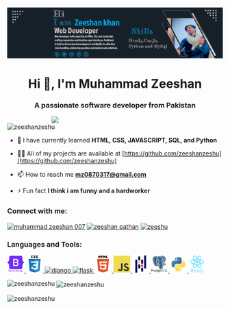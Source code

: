 ![logo](https://github.com/zeeshanzeshu/zeeshanzeshu/blob/main/Group%202.png)

<h1 align="center">Hi 👋, I'm Muhammad Zeeshan</h1>
<h3 align="center">A passionate software developer from Pakistan</h3>

<img align="right" width="400" src="https://cdn.dribbble.com/users/730703/screenshots/6581243/avento.gif">


<p align="left"> <img src="https://komarev.com/ghpvc/?username=zeeshanzeshu&label=Profile%20views&color=0e75b6&style=flat" alt="zeeshanzeshu" /> </p>

- 🌱 I have  currently learned **HTML, CSS, JAVASCRIPT, SQL, and Python**

- 👨‍💻 All of my projects are available at [https://github.com/zeeshanzeshu](https://github.com/zeeshanzeshu)

- 📫 How to reach me **mz0870317@gmail.com**

- ⚡ Fun fact **I think i am funny and a hardworker**

<h3 align="left">Connect with me:</h3>
<p align="left">
<a href="https://kaggle.com/muhammad zeeshan 007" target="blank"><img align="center" src="https://raw.githubusercontent.com/rahuldkjain/github-profile-readme-generator/master/src/images/icons/Social/kaggle.svg" alt="muhammad zeeshan 007" height="30" width="40" /></a>
<a href="https://fb.com/zeeshan pathan" target="blank"><img align="center" src="https://raw.githubusercontent.com/rahuldkjain/github-profile-readme-generator/master/src/images/icons/Social/facebook.svg" alt="zeeshan pathan" height="30" width="40" /></a>
<a href="https://instagram.com/zeeshu" target="blank"><img align="center" src="https://raw.githubusercontent.com/rahuldkjain/github-profile-readme-generator/master/src/images/icons/Social/instagram.svg" alt="zeeshu" height="30" width="40" /></a>
</p>

<h3 align="left">Languages and Tools:</h3>
<p align="left"> <a href="https://getbootstrap.com" target="_blank" rel="noreferrer"> <img src="https://raw.githubusercontent.com/devicons/devicon/master/icons/bootstrap/bootstrap-plain-wordmark.svg" alt="bootstrap" width="40" height="40"/> </a> <a href="https://www.w3schools.com/css/" target="_blank" rel="noreferrer"> <img src="https://raw.githubusercontent.com/devicons/devicon/master/icons/css3/css3-original-wordmark.svg" alt="css3" width="40" height="40"/> </a> <a href="https://www.djangoproject.com/" target="_blank" rel="noreferrer"> <img src="https://cdn.worldvectorlogo.com/logos/django.svg" alt="django" width="40" height="40"/> </a> <a href="https://flask.palletsprojects.com/" target="_blank" rel="noreferrer"> <img src="https://www.vectorlogo.zone/logos/pocoo_flask/pocoo_flask-icon.svg" alt="flask" width="40" height="40"/> </a> <a href="https://www.w3.org/html/" target="_blank" rel="noreferrer"> <img src="https://raw.githubusercontent.com/devicons/devicon/master/icons/html5/html5-original-wordmark.svg" alt="html5" width="40" height="40"/> </a> <a href="https://developer.mozilla.org/en-US/docs/Web/JavaScript" target="_blank" rel="noreferrer"> <img src="https://raw.githubusercontent.com/devicons/devicon/master/icons/javascript/javascript-original.svg" alt="javascript" width="40" height="40"/> </a> <a href="https://pandas.pydata.org/" target="_blank" rel="noreferrer"> <img src="https://raw.githubusercontent.com/devicons/devicon/2ae2a900d2f041da66e950e4d48052658d850630/icons/pandas/pandas-original.svg" alt="pandas" width="40" height="40"/> </a> <a href="https://www.postgresql.org" target="_blank" rel="noreferrer"> <img src="https://raw.githubusercontent.com/devicons/devicon/master/icons/postgresql/postgresql-original-wordmark.svg" alt="postgresql" width="40" height="40"/> </a> <a href="https://www.python.org" target="_blank" rel="noreferrer"> <img src="https://raw.githubusercontent.com/devicons/devicon/master/icons/python/python-original.svg" alt="python" width="40" height="40"/> </a> <a href="https://reactjs.org/" target="_blank" rel="noreferrer"> <img src="https://raw.githubusercontent.com/devicons/devicon/master/icons/react/react-original-wordmark.svg" alt="react" width="40" height="40"/> </a> </p>

<p><img align="left" src="https://github-readme-stats.vercel.app/api/top-langs?username=zeeshanzeshu&show_icons=true&locale=en&layout=compact" alt="zeeshanzeshu" /></p>

<p>&nbsp;<img align="center" src="https://github-readme-stats.vercel.app/api?username=zeeshanzeshu&show_icons=true&locale=en" alt="zeeshanzeshu" /></p>

<p><img align="center" src="https://github-readme-streak-stats.herokuapp.com/?user=zeeshanzeshu&" alt="zeeshanzeshu" /></p>
